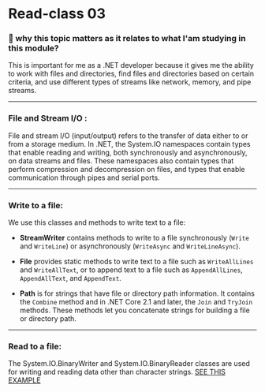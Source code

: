 # Read-class 03

### 🤔 why this topic matters as it relates to what I'am studying in this module? 

This is important for me as a .NET developer because it gives me the ability to work with files and directories, find files and directories based on certain criteria, and use different types of streams like network, memory, and pipe streams.

---

### File and Stream I/O :

File and stream I/O (input/output) refers to the transfer of data either to or from a storage medium. In .NET, the System.IO namespaces contain types that enable reading and writing, both synchronously and asynchronously, on data streams and files. These namespaces also contain types that perform compression and decompression on files, and types that enable communication through pipes and serial ports.

---

### Write to a file:

We use this classes and methods to write text to a file:

- **StreamWriter** contains methods to write to a file synchronously (`Write` and `WriteLine`) or asynchronously (`WriteAsync` and `WriteLineAsync`).

- **File** provides static methods to write text to a file such as `WriteAllLines` and `WriteAllText`, or to append text to a file such as `AppendAllLines`, `AppendAllText`, and `AppendText`.

- **Path** is for strings that have file or directory path information. It contains the `Combine` method and in .NET Core 2.1 and later, the `Join` and `TryJoin` methods. These methods let you concatenate strings for building a file or directory path.

---

### Read to a file:

The System.IO.BinaryWriter and System.IO.BinaryReader classes are used for writing and reading data other than character strings.
[SEE THIS EXAMPLE](https://learn.microsoft.com/en-us/dotnet/standard/io/how-to-read-and-write-to-a-newly-created-data-file)